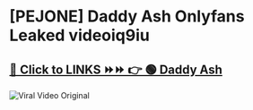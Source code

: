 
 # [PEJONE] Daddy Ash Onlyfans Leaked videoiq9iu

## <h2><a href="https://clipsfans.com/Daddy_Ash&ref=git">🔗 Click to LINKS ⏩⏩ 👉 🟢 Daddy Ash </a></h2>

<a href="https://clipsfans.com/Daddy_Ash&ref=git" rel="nofollow" data-target="animated-image.originalLink"><img src="https://i.ibb.co.com/xMMVF88/686577567.gif" alt="Viral Video Original" style="max-width: 100%; display: inline-block;" data-target="animated-image.originalImage"></a>

